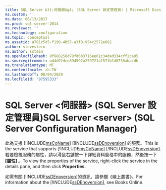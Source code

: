 ```yaml
---
title: SQL Server &lt;伺服器&gt; (SQL Server 設定管理員) | Microsoft Docs
ms.custom: ''
ms.date: 06/13/2017
ms.prod: sql-server-2014
ms.reviewer: ''
ms.technology: configuration
ms.topic: conceptual
ms.assetid: a701c5d5-f190-4b57-a3f8-954c2572e682
author: stevestein
ms.author: sstein
ms.openlocfilehash: 8f688256d78fd6b3716ee01c34dad334cff2ca95
ms.sourcegitcommit: ad4d92dce894592a259721a1571b1d8736abacdb
ms.translationtype: MT
ms.contentlocale: zh-TW
ms.lasthandoff: 08/04/2020
ms.locfileid: "87595333"
---
```

# <a name="sql-server-ltservergt-sql-server-configuration-manager"></a><span data-ttu-id="25ec1-102">SQL Server &lt;伺服器&gt; (SQL Server 設定管理員)</span><span class="sxs-lookup"><span data-stu-id="25ec1-102">SQL Server &lt;server&gt; (SQL Server Configuration Manager)</span></span>
  <span data-ttu-id="25ec1-103">此為支援 [!INCLUDE[msCoName](../../includes/msconame-md.md)] [!INCLUDE[ssDEnoversion](../../includes/ssdenoversion-md.md)] 的服務。</span><span class="sxs-lookup"><span data-stu-id="25ec1-103">This is the service that supports [!INCLUDE[msCoName](../../includes/msconame-md.md)] [!INCLUDE[ssDEnoversion](../../includes/ssdenoversion-md.md)].</span></span> <span data-ttu-id="25ec1-104">若要檢視服務的屬性，請以滑鼠右鍵按一下詳細資料窗格中的服務，然後按一下 **[屬性]** 。</span><span class="sxs-lookup"><span data-stu-id="25ec1-104">To view the properties of the service, right-click the service in the details pane, and then click **Properties**.</span></span>  
  
 <span data-ttu-id="25ec1-105">如需有關 [!INCLUDE[ssDEnoversion](../../includes/ssdenoversion-md.md)]的資訊，請參閱《線上叢書》。</span><span class="sxs-lookup"><span data-stu-id="25ec1-105">For information about the [!INCLUDE[ssDEnoversion](../../includes/ssdenoversion-md.md)], see Books Online.</span></span>  
  
  
